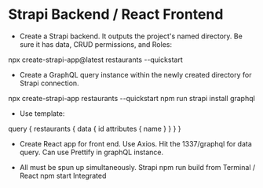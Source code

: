 # Strapi Backend / React Frontend

* Create a Strapi backend. It outputs the project's named directory. Be sure it has data, CRUD permissions, and Roles:

npx create-strapi-app@latest restaurants --quickstart

* Create a GraphQL query instance within the newly created directory for Strapi connection.

npx create-strapi-app restaurants --quickstart
npm run strapi install graphql

* Use template:

query {
  restaurants {
    data {
      id
      attributes {
        name
      }
    }
  }
}

* Create React app for front end. Use Axios. Hit the 1337/graphql for data query. Can use Prettify in graphQL instance.

* All must be spun up simultaneously. Strapi npm run build from Terminal / React npm start Integrated
